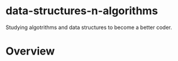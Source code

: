 # data-structures-n-algorithms
Studying algotrithms and data structures to become a better coder.

# Overview
